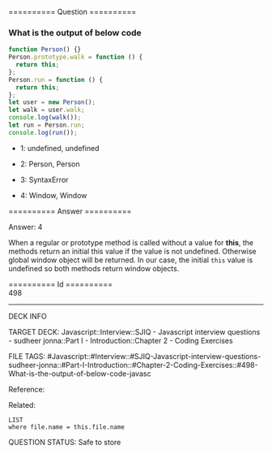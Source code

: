 ========== Question ==========  

### What is the output of below code

```javascript
function Person() {}
Person.prototype.walk = function () {
  return this;
};
Person.run = function () {
  return this;
};
let user = new Person();
let walk = user.walk;
console.log(walk());
let run = Person.run;
console.log(run());
```

- 1: undefined, undefined

- 2: Person, Person

- 3: SyntaxError

- 4: Window, Window  

========== Answer ==========  

Answer: 4

When a regular or prototype method is called without a value for **this**, the
methods return an initial this value if the value is not undefined. Otherwise
global window object will be returned. In our case, the initial `this` value is
undefined so both methods return window objects.

========== Id ==========  
498

---

DECK INFO

TARGET DECK: Javascript::Interview::SJIQ - Javascript interview questions - sudheer jonna::Part I - Introduction::Chapter 2 - Coding Exercises

FILE TAGS: #Javascript::#Interview::#SJIQ-Javascript-interview-questions-sudheer-jonna::#Part-I-Introduction::#Chapter-2-Coding-Exercises::#498-What-is-the-output-of-below-code-javasc

Reference:

Related:

```dataview
LIST
where file.name = this.file.name
```

QUESTION STATUS: Safe to store

